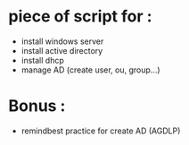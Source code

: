 # piece of script for : 

- install windows server
- install active directory
- install dhcp
- manage AD (create user, ou, group...)


# Bonus :
- remindbest practice for create AD (AGDLP)

